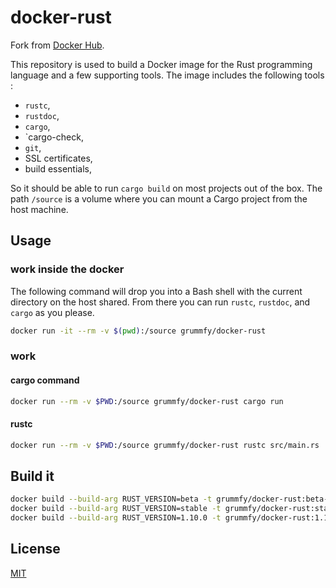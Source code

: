 # docker-rust

Fork from [Docker Hub](https://hub.docker.com/r/jimmycuadra/rust/).

This repository is used to build a Docker image for the Rust programming
language and a few supporting tools. The image includes the following tools :
* `rustc`,
* `rustdoc`,
* `cargo`,
* `cargo-check,
* `git`,
* SSL certificates,
* build essentials,

So it should be able to run `cargo build` on most projects out of the box.
The path `/source` is a volume where you can mount a Cargo project from the
host machine.

## Usage

### work inside the docker
The following command will drop you into a Bash shell with the current
directory on the host shared. From there you can run `rustc`, `rustdoc`,
and `cargo` as you please.

``` bash
docker run -it --rm -v $(pwd):/source grummfy/docker-rust
```

### work 

#### cargo command

``` bash
docker run --rm -v $PWD:/source grummfy/docker-rust cargo run
```

#### rustc

``` bash
docker run --rm -v $PWD:/source grummfy/docker-rust rustc src/main.rs
```

## Build it

``` bash
docker build --build-arg RUST_VERSION=beta -t grummfy/docker-rust:beta-latest .
docker build --build-arg RUST_VERSION=stable -t grummfy/docker-rust:stable-latest .
docker build --build-arg RUST_VERSION=1.10.0 -t grummfy/docker-rust:1.10.0 .
```

## License

[MIT](http://opensource.org/licenses/MIT)
